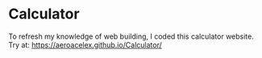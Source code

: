 # Calculator
To refresh my knowledge of web building, I coded this calculator website.
Try at: https://aeroacelex.github.io/Calculator/
